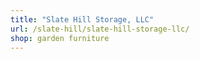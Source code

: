```yaml
---
title: "Slate Hill Storage, LLC"
url: /slate-hill/slate-hill-storage-llc/
shop: garden furniture
---
```


